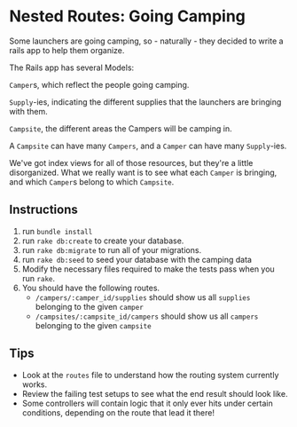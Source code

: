 # Nested Routes: Going Camping


Some launchers are going camping, so - naturally - they decided to write a rails app to help them organize.

The Rails app has several Models:

`Camper`s, which reflect the people going camping.

`Supply`-ies, indicating the different supplies that the launchers are bringing with them.

`Campsite`, the different areas the Campers will be camping in.

A `Campsite` can have many `Campers`, and a `Camper` can have many `Supply`-ies.

We've got index views for all of those resources, but they're a little disorganized. What we really want is to see what each `Camper` is bringing, and which `Camper`s belong to which `Campsite`.

## Instructions

1. run `bundle install`
2. run `rake db:create` to create your database.
3. run `rake db:migrate` to run all of your migrations.
4. run `rake db:seed` to seed your database with the camping data
5. Modify the necessary files required to make the tests pass when you run `rake`.
6. You should have the following routes.
    - `/campers/:camper_id/supplies` should show us all `supplies` belonging to the given `camper`
    - `/campsites/:campsite_id/campers` should show us all `campers` belonging to the given `campsite`

## Tips

* Look at the `routes` file to understand how the routing system currently works.
* Review the failing test setups to see what the end result should look like.
* Some controllers will contain logic that it only ever hits under certain conditions, depending on the route that lead it there!
